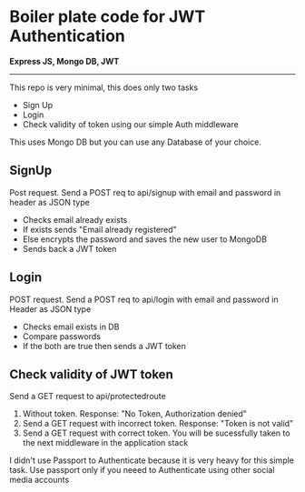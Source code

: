 # Boiler plate code for JWT Authentication
**Express JS, Mongo DB, JWT**

---


This repo is very minimal, this does only two tasks
* Sign Up
* Login
* Check validity of token using our simple Auth middleware

This uses Mongo DB but you can use any Database of your choice.

## SignUp
Post request. Send a POST req to api/signup with email and password in header as JSON type
* Checks email already exists
* If exists sends "Email already registered"
* Else encrypts the password and saves the new user to MongoDB
* Sends back a JWT token

## Login
POST request. Send a POST req to api/login with email and password in Header as JSON type
* Checks email exists in DB
* Compare passwords
* If the both are true then sends a JWT token

## Check validity of JWT token
Send a GET request to api/protectedroute 
1. Without token. Response: "No Token, Authorization denied"
2. Send a GET request with incorrect token. Response: "Token is not valid"
3. Send a GET request with correct token. You will be sucessfully taken to the next middleware in the application stack

I didn't use Passport to Authenticate because it is very heavy for this simple task. Use passport only if you neeed to Authenticate using other social media accounts